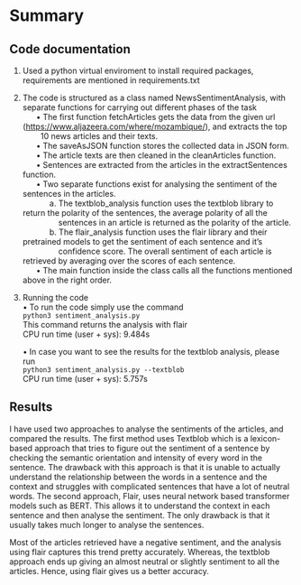 # Summary

## Code documentation

1) Used a python virtual enviroment to install required packages, requirements are mentioned in requirements.txt <br />
2) The code is structured as a class named NewsSentimentAnalysis, with separate functions for carrying out different phases of the task <br />
    &nbsp;&nbsp;&nbsp;&nbsp;&nbsp;&nbsp;• The first function fetchArticles gets the data from the given url (https://www.aljazeera.com/where/mozambique/), and extracts the top &nbsp;&nbsp;&nbsp;&nbsp;&nbsp;&nbsp;&nbsp;&nbsp;10 news articles and their texts.<br />
    &nbsp;&nbsp;&nbsp;&nbsp;&nbsp;&nbsp;• The saveAsJSON function stores the collected data in JSON form. <br />
    &nbsp;&nbsp;&nbsp;&nbsp;&nbsp;&nbsp;• The article texts are then cleaned in the cleanArticles function. <br />
    &nbsp;&nbsp;&nbsp;&nbsp;&nbsp;&nbsp;• Sentences are extracted from the articles in the extractSentences function. <br />
    &nbsp;&nbsp;&nbsp;&nbsp;&nbsp;&nbsp;• Two separate functions exist for analysing the sentiment of the sentences in the articles. <br />
        &nbsp;&nbsp;&nbsp;&nbsp;&nbsp;&nbsp;&nbsp;&nbsp;&nbsp;&nbsp;&nbsp;&nbsp;a. The textblob_analysis function uses the textblob library to return the polarity of the sentences, the average polarity of all the &nbsp;&nbsp;&nbsp;&nbsp;&nbsp;&nbsp;&nbsp;&nbsp;&nbsp;&nbsp;&nbsp;&nbsp;&nbsp;&nbsp;&nbsp;&nbsp;sentences in an article is returned as the polarity of the article. <br />
        &nbsp;&nbsp;&nbsp;&nbsp;&nbsp;&nbsp;&nbsp;&nbsp;&nbsp;&nbsp;&nbsp;&nbsp;b. The flair_analysis function uses the flair library and their pretrained models to get the sentiment of each sentence and it’s &nbsp;&nbsp;&nbsp;&nbsp;&nbsp;&nbsp;&nbsp;&nbsp;&nbsp;&nbsp;&nbsp;&nbsp;&nbsp;&nbsp;&nbsp;&nbsp;confidence score. The overall sentiment of each article is retrieved by averaging over the scores of each sentence. <br />
    &nbsp;&nbsp;&nbsp;&nbsp;&nbsp;&nbsp;• The main function inside the class calls all the functions mentioned above in the right order. <br />

3) Running the code <br />
    • To run the code simply use the command <br />
	    `python3 sentiment_analysis.py` <br />
	    This command returns the analysis with flair <br />
	    CPU run time (user + sys): 9.484s <br />

    • In case you want to see the results for the textblob analysis, please run <br />
      `python3 sentiment_analysis.py --textblob` <br />
      CPU run time (user + sys): 5.757s<br />


## Results<br />

I have used two approaches to analyse the sentiments of the articles, and compared the results. The first method uses Textblob which is a lexicon-based approach that tries to figure out the sentiment of a sentence by checking the semantic orientation and intensity of every word in the sentence. The drawback with this approach is that it is unable to actually understand the relationship between the words in a sentence and the context and struggles with complicated sentences that have a lot of neutral words. The second approach, Flair, uses neural network based transformer models such as BERT. This allows it to understand the context in each sentence and then analyse the sentiment. The only drawback is that it usually takes much longer to analyse the sentences. <br />

Most of the articles retrieved have a negative sentiment, and the analysis using flair captures this trend pretty accurately. Whereas, the textblob approach ends up giving an almost neutral  or slightly sentiment to all the articles. Hence, using flair gives us a better accuracy. <br />
